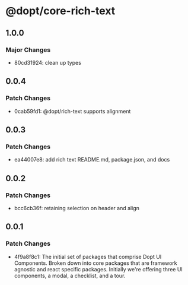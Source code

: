 # @dopt/core-rich-text

## 1.0.0

### Major Changes

- 80cd31924: clean up types

## 0.0.4

### Patch Changes

- 0cab59fd1: @dopt/rich-text supports alignment

## 0.0.3

### Patch Changes

- ea44007e8: add rich text README.md, package.json, and docs

## 0.0.2

### Patch Changes

- bcc6cb36f: retaining selection on header and align

## 0.0.1

### Patch Changes

- 4f9a8f8c1: The initial set of packages that comprise Dopt UI Components. Broken down into core packages that are framework agnostic and react specific packages. Initially we're offering three UI components, a modal, a checklist, and a tour.
